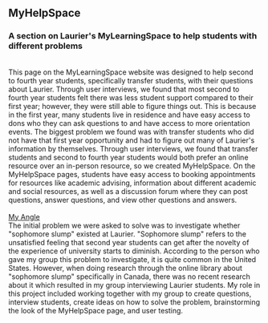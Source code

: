 ## MyHelpSpace

### A section on Laurier's MyLearningSpace to help students with different problems
<br />
This page on the MyLearningSpace website was designed to help second to fourth year students, specifically transfer students, with their questions about Laurier. Through user interviews, we found that most second to fourth year students felt there was less student support compared to their first year; however, they were still able to figure things out. This is because in the first year, many students live in residence and have easy access to dons who they can ask questions to and have access to more orientation events. The biggest problem we found was with transfer students who did not have that first year opportunity and had to figure out many of Laurier's information by themselves. Through user interviews, we found that transfer students and second to fourth year students would both prefer an online resource over an in-person resource, so we created MyHelpSpace.
On the MyHelpSpace pages, students have easy access to booking appointments for resources like academic advising, information about different academic and social resources, as well as a discussion forum where they can post questions, answer questions, and view other questions and answers.
<br />
<br />
<u>My Angle</u> <br />
The initial problem we were asked to solve was to investigate whether "sophomore slump" existed at Laurier. "Sophomore slump" refers to the unsatisfied feeling that second year students can get after the novelty of the experience of university starts to diminish. According to the person who gave my group this problem to investigate, it is quite common in the United States. However, when doing research through the online library about "sophomore slump" specifically in Canada, there was no recent research about it which resulted in my group interviewing Laurier students. My role in this project included working together with my group to create questions, interview students, create ideas on how to solve the problem, brainstorming the look of the MyHelpSpace page, and user testing.